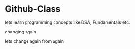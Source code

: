 # Github-Class
lets learn programming concepts like DSA, Fundamentals etc.

changing again


lets change again from again